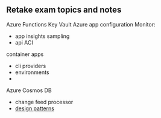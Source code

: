 
## Retake exam topics and notes

Azure Functions
Key Vault
Azure app configuration
Monitor:
- app insights sampling
- api 
ACI

container apps
- cli providers
- environments
- 


Azure Cosmos DB
- change feed processor
- [design patterns](https://learn.microsoft.com/en-us/azure/cosmos-db/nosql/change-feed-design-patterns?tabs=latest-version)



